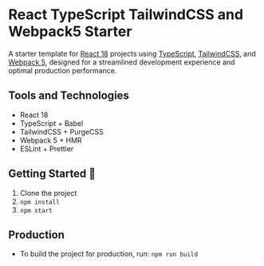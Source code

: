 # React TypeScript TailwindCSS and Webpack5 Starter

A starter template for [React 18](https://reactjs.org/) projects using [TypeScript](https://www.typescriptlang.org/), [TailwindCSS](https://tailwindcss.com/), and [Webpack 5](https://webpack.js.org/), designed for a streamlined development experience and optimal production performance.

## Tools and Technologies

- React 18
- TypeScript + Babel
- TailwindCSS + PurgeCSS
- Webpack 5 + HMR
- ESLint + Prettier

## Getting Started 🚀

1. Clone the project
2. `npm install`
3. `npm start`

## Production

- To build the project for production, run: `npm run build`

